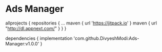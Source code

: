 # Ads Manager

allprojects {
		repositories {
			...
			maven { url 'https://jitpack.io' }
			maven { url "http://dl.appnext.com/" }
		}
	}
	
	
dependencies {
	        implementation 'com.github.DivyeshModi:Ads-Manager:v1.0.0'
	}
	
	

